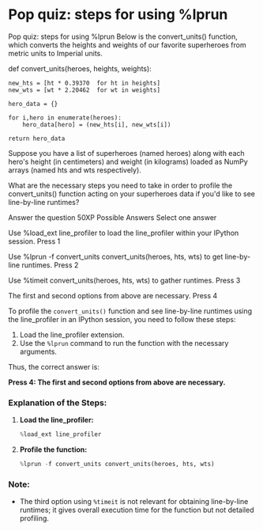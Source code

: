 # Pop quiz: steps for using %lprun

Pop quiz: steps for using %lprun
Below is the convert_units() function, which converts the heights and weights of our favorite superheroes from metric units to Imperial units.

def convert_units(heroes, heights, weights):

    new_hts = [ht * 0.39370  for ht in heights]
    new_wts = [wt * 2.20462  for wt in weights]

    hero_data = {}

    for i,hero in enumerate(heroes):
        hero_data[hero] = (new_hts[i], new_wts[i])

    return hero_data
Suppose you have a list of superheroes (named heroes) along with each hero's height (in centimeters) and weight (in kilograms) loaded as NumPy arrays (named hts and wts respectively).

What are the necessary steps you need to take in order to profile the convert_units() function acting on your superheroes data if you'd like to see line-by-line runtimes?

Answer the question
50XP
Possible Answers
Select one answer

Use %load_ext line_profiler to load the line_profiler within your IPython session.
Press
1

Use %lprun -f convert_units convert_units(heroes, hts, wts) to get line-by-line runtimes.
Press
2

Use %timeit convert_units(heroes, hts, wts) to gather runtimes.
Press
3

The first and second options from above are necessary.
Press
4

To profile the `convert_units()` function and see line-by-line runtimes using the line_profiler in an IPython session, you need to follow these steps:

1. Load the line_profiler extension.
2. Use the `%lprun` command to run the function with the necessary arguments.

Thus, the correct answer is:

**Press 4: The first and second options from above are necessary.**

### Explanation of the Steps:

1. **Load the line_profiler:**
   ```python
   %load_ext line_profiler
   ```

2. **Profile the function:**
   ```python
   %lprun -f convert_units convert_units(heroes, hts, wts)
   ```

### Note:
- The third option using `%timeit` is not relevant for obtaining line-by-line runtimes; it gives overall execution time for the function but not detailed profiling.